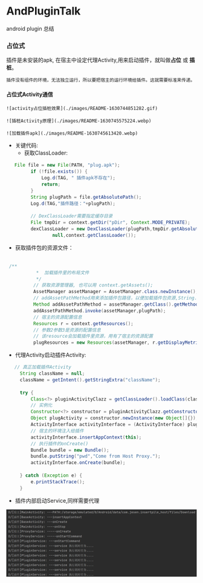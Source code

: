 # AndPluginTalk

android plugin 总结

### 占位式

插件是未安装的apk, 在宿主中设定代理Activity,用来启动插件，就叫做**占位** 或
**插桩**。

    插件没有组件的环境，无法独立运行，所以要把宿主的运行环境给插件。这就需要标准来传递。


#### 占位式Activity通信


    ![activity占位插桩效果](./images/README-1630744851282.gif)

    ![插桩Activity原理](./images/README-1630745575224.webp)

    ![加载插件apk](./images/README-1630745613420.webp)

* 关键代码:
  * 获取ClassLoader:

```java
   File file = new File(PATH, "plug.apk");
         if (!file.exists()) {
             Log.d(TAG, " 插件apk不存在");
             return;
         }
         String plugPath = file.getAbsolutePath();
         Log.d(TAG,"插件路径："+plugPath);

         // DexClassLoader需要指定缓存目录
         File tmpDir = context.getDir("pDir", Context.MODE_PRIVATE);
         dexClassLoader = new DexClassLoader(plugPath,tmpDir.getAbsolutePath(),
                 null,context.getClassLoader());
```

   * 获取插件包的资源文件：

```java

 /**
           *  加载插件里的布局文件
           */
          // 获取资源管理器, 也可以用 context.getAssets();
          AssetManager assetManager = AssetManager.class.newInstance();
          // addAssetPathMethod用来添加插件包路径，以便加载插件包资源,String.class表示有一个String参数
          Method addAssetPathMethod = assetManager.getClass().getMethod("addAssetPath", String.class);
          addAssetPathMethod.invoke(assetManager,plugPath);
          // 宿主的资源配置信息
          Resources r = context.getResources();
          // 参数2参数3是资源的配置信息
          // 该resource会加载插件里资源，用有了宿主的资源配置
          plugResources = new Resources(assetManager, r.getDisplayMetrics(),r.getConfiguration());

```
   * 代理Activity启动插件Activity:

   ```java
      // 真正加载插件Activity
        String className = null;
        className = getIntent().getStringExtra("className");

        try {
            Class<?> pluginActivityClazz = getClassLoader().loadClass(className);
            // 实例化
            Constructor<?> constructor = pluginActivityClazz.getConstructor(new Class[]{});
            Object plugActivity = constructor.newInstance(new Object[]{});
            ActivityInterface activityInterface = (ActivityInterface) plugActivity;
            // 宿主的环境注入给插件
            activityInterface.insertAppContext(this);
            // 执行插件的onCreate()
            Bundle bundle = new Bundle();
            bundle.putString("pwd","Come from Host Proxy.");
            activityInterface.onCreate(bundle);

        } catch (Exception e) {
            e.printStackTrace();
        }
   ```

   * 插件内部启动Service,同样需要代理

  ![2021-09-04_194937.png](./images/README-1630756298783.png)


